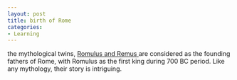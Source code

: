 ```yaml
---
layout: post
title: birth of Rome
categories:
- Learning
---
```



the mythological twins, [Romulus and Remus ](http://en.wikipedia.org/wiki/Romulus_and_Remus)are considered as the founding fathers of Rome, with Romulus as the first king during 700 BC period. Like any mythology, their story is intriguing.
